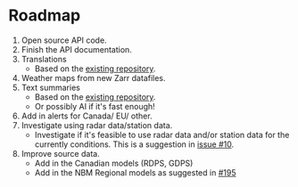 # Roadmap
1. Open source API code.
2. Finish the API documentation.
3. Translations
 	* Based on the [existing repository](https://github.com/alexander0042/translations).
4. Weather maps from new Zarr datafiles.
5. Text summaries
	* Based on the [existing repository](https://github.com/alexander0042/translations).
 	* Or possibly AI if it's fast enough! 
6. Add in alerts for Canada/ EU/ other.
7. Investigate using radar data/station data.
    *  Investigate if it's feasible to use radar data and/or station data for the currently conditions. This is a suggestion in [issue #10](https://github.com/alexander0042/pirateweather/issues/10).
8. Improve source data.
   * Add in the Canadian models (RDPS, GDPS) 
   * Add in the NBM Regional models as suggested in [#195](https://github.com/Pirate-Weather/pirateweather/issues/195)
